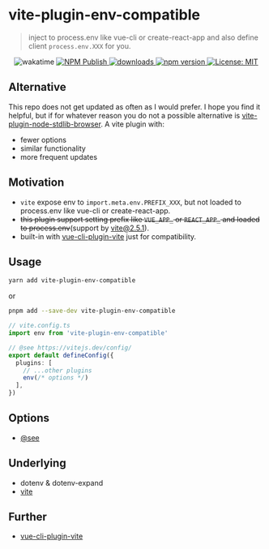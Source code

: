 # vite-plugin-env-compatible

> inject to process.env like vue-cli or create-react-app and also define client `process.env.XXX` for you.

<p align="center">
  <img alt="wakatime" src="https://wakatime.com/badge/github/IndexXuan/vite-plugin-env-compatible.svg" />
  <a href="https://github.com/IndexXuan/vite-plugin-env-compatible/actions/workflows/npm-publish.yml">
   <img alt="NPM Publish" src="https://github.com/IndexXuan/vite-plugin-env-compatible/actions/workflows/npm-publish.yml/badge.svg" style="max-width:100%;">
  </a>
  <a href="https://www.npmjs.com/package/vite-plugin-env-compatible" rel="nofollow">
    <img alt="downloads" src="https://img.shields.io/npm/dt/vite-plugin-env-compatible.svg">
  </a>
  <a href="https://www.npmjs.com/package/vite-plugin-env-compatible" rel="nofollow">
    <img alt="npm version" src="https://img.shields.io/npm/v/vite-plugin-env-compatible.svg" style="max-width:100%;">
  </a>
  <a href="https://github.com/IndexXuan/vite-plugin-env-compatible/blob/main/LICENSE">
    <img alt="License: MIT" src="https://img.shields.io/badge/License-MIT-yellow.svg" style="max-width:100%;">
  </a>
</p>

## Alternative
This repo does not get updated as often as I would prefer.  I hope you find it helpful, but if for whatever reason you do not a possible alternative is [vite-plugin-node-stdlib-browser](https://github.com/sodatea/vite-plugin-node-stdlib-browser).  A vite plugin with:
- fewer options
- similar functionality
- more frequent updates

## Motivation
- `vite` expose env to `import.meta.env.PREFIX_XXX`, but not loaded to process.env like vue-cli or create-react-app.
- ~~this plugin support setting prefix like `VUE_APP_` or `REACT_APP_` and loaded to process.env~~(support by vite@2.5.1).
- built-in with [vue-cli-plugin-vite](https://github.com/IndexXuan/vue-cli-plugin-vite) just for compatibility.

## Usage
```sh
yarn add vite-plugin-env-compatible
```
or
```sh
pnpm add --save-dev vite-plugin-env-compatible
```

```ts
// vite.config.ts
import env from 'vite-plugin-env-compatible'

// @see https://vitejs.dev/config/
export default defineConfig({
  plugins: [
    // ...other plugins
    env(/* options */)
  ],
})
```

## Options
- [@see](https://github.com/IndexXuan/vite-plugin-env-compatible/blob/main/src/lib/options.ts)

## Underlying
- dotenv & dotenv-expand
- [vite](https://github.com/vitejs/vite/blob/27785f7fcc5b45987b5f0bf308137ddbdd9f79ea/packages/vite/src/node/config.ts#L791)


## Further
- [vue-cli-plugin-vite](https://github.com/IndexXuan/vue-cli-plugin-vite)
